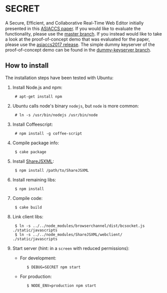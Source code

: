 # SECRET
A Secure, Efﬁcient, and Collaborative Real-Time Web Editor initially presented in this [ASIACCS paper](https://www.nds.rub.de/research/publications/secret-feasibility-secure-efficient-and-collaborat/). If you would like to evaluate the functionality, please use the [master branch](https://github.com/RUB-NDS/SECRET/tree/master). If you instead would like to take a look at the proof-of-concept demo that was evaluated for the paper, please use the [asiaccs2017 release](https://github.com/RUB-NDS/SECRET/releases/tag/asiaccs2017). The simple dummy keyserver of the proof-of-concept demo can be found in the [dummy-keyserver branch](https://github.com/RUB-NDS/SECRET/tree/dummy-keyserver).

## How to install
The installation steps have been tested with Ubuntu:

1. Install Node.js and npm:

        # apt-get install npm
1. Ubuntu calls node's binary `nodejs`, but `node` is more common:

        # ln -s /usr/bin/nodejs /usr/bin/node
1. Install Coffeescript: 

        # npm install -g coffee-script
1. Compile package info: 

        $ cake package
1. Install [ShareJSXML](https://github.com/RUB-NDS/ShareJSXML): 

        $ npm install /path/to/ShareJSXML
1. Install remaining libs: 

        $ npm install
1. Compile code: 

        $ cake build
1. Link client libs:

        $ ln -s ../../node_modules/browserchannel/dist/bcsocket.js ./static/javascripts
        $ ln -s ../../node_modules/ShareJSXML/webclient/ ./static/javascripts
       
1. Start server (hint: in a `screen` with reduced permissions):
   - For development: 
   
            $ DEBUG=SECRET npm start
   - For production:  
          
            $ NODE_ENV=production npm start
